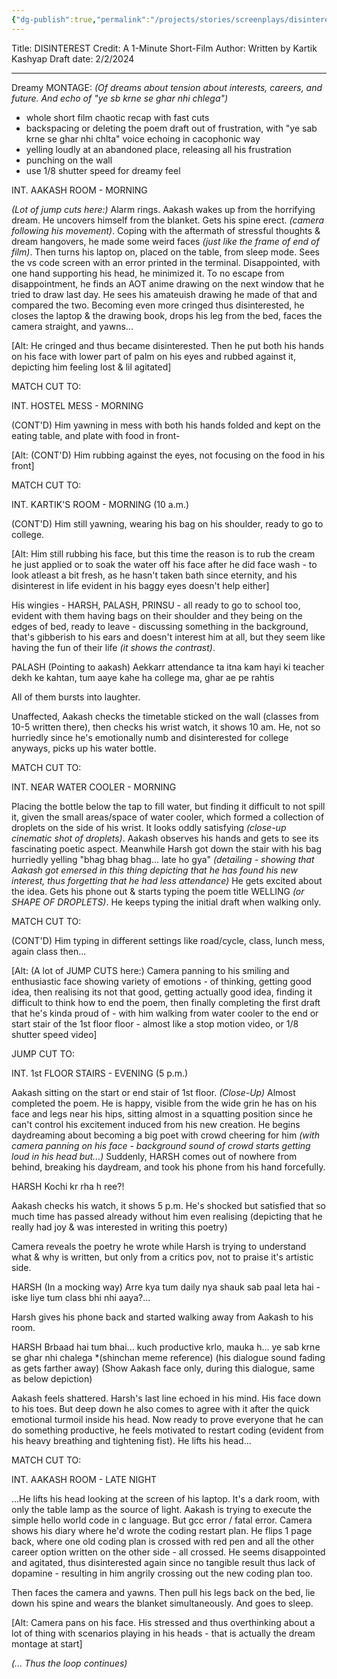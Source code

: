 ```yaml
---
{"dg-publish":true,"permalink":"/projects/stories/screenplays/disinterest-short-film/","created":"2025-03-01T21:09:34.531+05:30","updated":"2025-03-01T21:16:47.150+05:30"}
---
```


Title: DISINTEREST
Credit: A 1-Minute Short-Film
Author: Written by Kartik Kashyap
Draft date: 2/2/2024

___

Dreamy MONTAGE:
*(Of dreams about tension about interests, careers, and future. And echo of "ye sb krne se ghar nhi chlega")*
- whole short film chaotic recap with fast cuts
- backspacing or deleting the poem draft out of frustration, with "ye sab krne se ghar nhi chlta" voice echoing in cacophonic way
- yelling loudly at an abandoned place, releasing all his frustration
- punching on the wall
- use 1/8 shutter speed for dreamy feel


INT. AAKASH ROOM - MORNING

*(Lot of jump cuts here:)*
Alarm rings. Aakash wakes up from the horrifying dream. He uncovers himself from the blanket. Gets his spine erect. *(camera following his movement)*.
Coping with the aftermath of stressful thoughts & dream hangovers, he made some weird faces *(just like the frame of end of film)*.
Then turns his laptop on, placed on the table, from sleep mode. Sees the vs code screen with an error printed in the terminal. Disappointed, with one hand supporting his head, he minimized it. To no escape from disappointment, he finds an AOT anime drawing on the next window that he tried to draw last day. He sees his amateuish drawing he made of that and compared the two. Becoming even more cringed thus disinterested, he closes the laptop & the drawing book, drops his leg from the bed, faces the camera straight, and yawns...

[Alt: He cringed and thus became disinterested. Then he put both his hands on his face with lower part of palm on his eyes and rubbed against it, depicting him feeling lost & lil agitated]

MATCH CUT TO:

INT. HOSTEL MESS - MORNING

(CONT'D) Him yawning in mess with both his hands folded and kept on the eating table, and plate with food in front-

[Alt: (CONT'D) Him rubbing against the eyes, not focusing on the food in his front]

MATCH CUT TO:

INT. KARTIK'S ROOM - MORNING (10 a.m.)

(CONT'D) Him still yawning, wearing his bag on his shoulder, ready to go to college.
 
[Alt: Him still rubbing his face, but this time the reason is to rub the cream he just applied or to soak the water off his face after he did face wash - to look atleast a bit fresh, as he hasn't taken bath since eternity, and his disinterest in life evident in his baggy eyes doesn't help either]

His wingies - HARSH, PALASH, PRINSU - all ready to go to school too, evident with them having bags on their shoulder and they being on the edges of bed, ready to leave - discussing something in the background, that's gibberish to his ears and doesn't interest him at all, but they seem like having the fun of their life *(it shows the contrast)*.

PALASH
(Pointing to aakash)
Aekkarr attendance ta itna kam hayi ki teacher dekh ke kahtan, tum aaye kahe ha college ma, ghar ae pe rahtis

All of them bursts into laughter.

Unaffected, Aakash checks the timetable sticked on the wall (classes from 10-5 written there), then checks his wrist watch, it shows 10 am. He, not so hurriedly since he's emotionally numb and disinterested for college anyways, picks up his water bottle.

MATCH CUT TO:

INT. NEAR WATER COOLER - MORNING

Placing the bottle below the tap to fill water, but finding it difficult to not spill it, given the small areas/space of water cooler, which formed a collection of droplets on the side of his wrist. It looks oddly satisfying *(close-up cinematic shot of droplets)*.
Aakash observes his hands and gets to see its fascinating poetic aspect. 
Meanwhile Harsh got down the stair with his bag hurriedly yelling "bhag bhag bhag... late ho gya" 
*(detailing - showing that Aakash got emersed in this thing depicting that he has found his new interest, thus forgetting that he had less attendance)*
He gets excited about the idea. Gets his phone out & starts typing the poem title WELLING *(or SHAPE OF DROPLETS)*. He keeps typing the initial draft when walking only.

MATCH CUT TO:

(CONT'D) Him typing in different settings like road/cycle, class, lunch mess, again class then...

[Alt: (A lot of JUMP CUTS here:) Camera panning to his smiling and enthusiastic face showing variety of emotions - of thinking, getting good idea, then realising its not that good, getting actually good idea, finding it difficult to think how to end the poem, then finally completing the first draft that he's kinda proud of - with him walking from water cooler to the end or start stair of the 1st floor floor - almost like a stop motion video, or 1/8 shutter speed video]

JUMP CUT TO:

INT. 1st FLOOR STAIRS - EVENING (5 p.m.)

Aakash sitting on the start or end stair of 1st floor. 
*(Close-Up)*
Almost completed the poem. He is happy, visible from the wide grin he has on his face and legs near his hips, sitting almost in a squatting position since he can't control his excitement induced from his new creation.
He begins daydreaming about becoming a big poet with crowd cheering for him *(with camera panning on his face - background sound of crowd starts getting loud in his head but...)*
Suddenly, HARSH comes out of nowhere from behind, breaking his daydream, and took his phone from his hand forcefully.

HARSH
Kochi kr rha h ree?!

Aakash checks his watch, it shows 5 p.m.
He's shocked but satisfied that so much time has passed already without him even realising (depicting that he really had joy & was interested in writing this poetry)

Camera reveals the poetry he wrote while Harsh is trying to understand what & why is written, but only from a critics pov, not to praise it's artistic side.

HARSH
(In a mocking way)
Arre kya tum daily nya shauk sab paal leta hai - iske liye tum class bhi nhi aaya?... 

Harsh gives his phone back and started walking away from Aakash to his room.

HARSH
Brbaad hai tum bhai... kuch productive krlo, mauka h... ye sab krne se ghar nhi chalega *(shinchan meme reference) 
(his dialogue sound fading as gets farther away)
(Show Aakash face only, during this dialogue, same as below depiction)

Aakash feels shattered. Harsh's last line echoed in his mind. His face down to his toes. But deep down he also comes to agree with it after the quick emotional turmoil inside his head. Now ready to prove everyone that he can do something productive, he feels motivated to restart coding (evident from his heavy breathing and tightening fist). He lifts his head...

MATCH CUT TO:

INT. AAKASH ROOM - LATE NIGHT

...He lifts his head looking at the screen of his laptop. It's a dark room, with only the table lamp as the source of light.
Aakash is trying to execute the simple hello world code in c language. But gcc error / fatal error. 
Camera shows his diary where he'd wrote the coding restart plan. He flips 1 page back, where one old coding plan is crossed with red pen and all the other career option written on the other side - all crossed.
He seems disappointed and agitated, thus disinterested again since no tangible result thus lack of dopamine - resulting in him angrily crossing out the new coding plan too.

Then faces the camera and yawns.
Then pull his legs back on the bed, lie down his spine and wears the blanket simultaneously.
And goes to sleep.

[Alt: Camera pans on his face. His stressed and thus overthinking about a lot of thing with scenarios playing in his heads - that is actually the dream montage at start]

*(... Thus the loop continues)*
